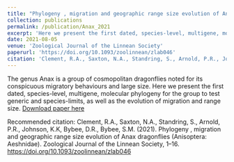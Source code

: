 ```yaml
---
title: "Phylogeny , migration and geographic range size evolution of Anax dragonflies (Anisoptera: Aeshnidae)."
collection: publications
permalink: /publication/Anax_2021
excerpt: 'Here we present the first dated, species-level, multigene, molecular phylogeny for Anax dragonflies to test generic and species-limits, as well as the evolution of migration and range size.'
date: 2021-08-05
venue: 'Zoological Journal of the Linnean Society'
paperurl: 'https://doi.org/10.1093/zoolinnean/zlab046'
citation: 'Clement, R.A., Saxton, N.A., Standring, S., Arnold, P.R., Johnson, K.K, Bybee, D.R., Bybee, S.M. (2021). Phylogeny , migration and geographic range size evolution of Anax dragonflies (Anisoptera: Aeshnidae) Zoological Journal of the Linnean Society, 1–16.'
---
```

The genus Anax is a group of cosmopolitan dragonflies noted for its conspicuous migratory behaviours and large size. Here we present the first dated, species-level, multigene, molecular phylogeny for the group to test generic and species-limits, as well as the evolution of migration and range size.
[Download paper here](http://rebeclem.github.io/files/Clement_et_al_2021_Anax.pdf)

Recommended citation: Clement, R.A., Saxton, N.A., Standring, S., Arnold, P.R., Johnson, K.K, Bybee, D.R., Bybee, S.M. (2021). Phylogeny , migration and geographic range size evolution of Anax dragonflies (Anisoptera: Aeshnidae). Zoological Journal of the Linnean Society, 1–16. https://doi.org/10.1093/zoolinnean/zlab046
